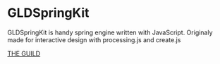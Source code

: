 GLDSpringKit
============

GLDSpringKit is handy spring engine written with JavaScript.
Originaly made for interactive design with processing.js and create.js

<a href="http://theguild.jp">THE GUILD</a>
